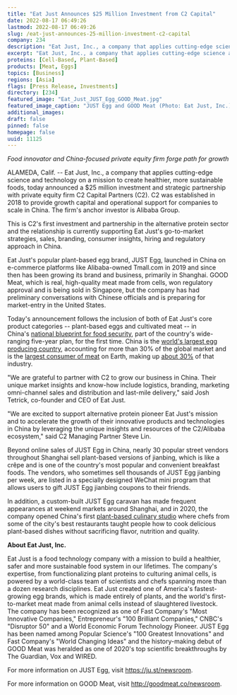 ```yaml
---
title: "Eat Just Announces $25 Million Investment from C2 Capital"
date: 2022-08-17 06:49:26
lastmod: 2022-08-17 06:49:26
slug: /eat-just-announces-25-million-investment-c2-capital
company: 234
description: "Eat Just, Inc., a company that applies cutting-edge science and technology on a mission to create healthier, more sustainable foods, today announced a $25 million investment and strategic partnership with private equity firm C2 Capital Partners."
excerpt: "Eat Just, Inc., a company that applies cutting-edge science and technology on a mission to create healthier, more sustainable foods, today announced a $25 million investment and strategic partnership with private equity firm C2 Capital Partners."
proteins: [Cell-Based, Plant-Based]
products: [Meat, Eggs]
topics: [Business]
regions: [Asia]
flags: [Press Release, Investments]
directory: [234]
featured_image: "Eat_Just_JUST_Egg_GOOD_Meat.jpg"
featured_image_caption: "JUST Egg and GOOD Meat (Photo: Eat Just, Inc.)"
additional_images:
draft: false
pinned: false
homepage: false
uuid: 11125
---
```

*Food innovator and China-focused private equity firm forge path for
growth*

ALAMEDA, Calif. \-- Eat Just, Inc., a company that applies cutting-edge
science and technology on a mission to create healthier, more
sustainable foods, today announced a \$25 million investment and
strategic partnership with private equity firm C2 Capital Partners (C2).
C2 was established in 2018 to provide growth capital and operational
support for companies to scale in China. The firm's anchor investor is
Alibaba Group.

This is C2's first investment and partnership in the alternative protein
sector and the relationship is currently supporting Eat Just's
go-to-market strategies, sales, branding, consumer insights, hiring and
regulatory approach in China.

Eat Just's popular plant-based egg brand, JUST Egg, launched in China on
e-commerce platforms like Alibaba-owned Tmall.com in 2019 and since then
has been growing its brand and business, primarily in Shanghai. GOOD
Meat, which is real, high-quality meat made from cells, won regulatory
approval and is being sold in Singapore, but the company has had
preliminary conversations with Chinese officials and is preparing for
market-entry in the United States.

Today's announcement follows the inclusion of both of Eat Just's core
product categories -- plant-based eggs and cultivated meat -- in
China's [national blueprint for food
security](https://time.com/6143109/china-future-of-cultivated-meat/),
part of the country's wide-ranging five-year plan, for the first time.
China is the [world's largest egg producing
country](https://www.wattagnet.com/articles/44105-chinese-egg-companies-increasingly-large-scale),
accounting for more than 30% of the global market and is the [largest
consumer of
meat](https://www.fas.usda.gov/data/livestock-and-poultry-world-markets-and-trade)
on Earth, making up [about
30%](https://stats.oecd.org/viewhtml.aspx?QueryId=66511&vh=0000&vf=0&l&il=&lang=en)
of that industry.

"We are grateful to partner with C2 to grow our business in China. Their
unique market insights and know-how include logistics, branding,
marketing omni-channel sales and distribution and last-mile delivery,"
said Josh Tetrick, co-founder and CEO of Eat Just. 

"We are excited to support alternative protein pioneer Eat Just's
mission and to accelerate the growth of their innovative products and
technologies in China by leveraging the unique insights and resources of
the C2/Alibaba ecosystem," said C2 Managing Partner Steve Lin.

Beyond online sales of JUST Egg in China, nearly 30 popular street
vendors throughout Shanghai sell plant-based versions of jianbing, which
is like a crêpe and is one of the country's most popular and convenient
breakfast foods. The vendors, who sometimes sell thousands of JUST Egg
jianbing per week, are listed in a specially designed WeChat mini
program that allows users to gift JUST Egg jianbing coupons to their
friends. 

In addition, a custom-built JUST Egg caravan has made frequent
appearances at weekend markets around Shanghai, and in 2020, the company
opened China\'s first [plant-based culinary
studio](https://rachelgouk.com/future-food-studio-plant-based-cooking-with-just-egg/) where
chefs from some of the city's best restaurants taught people how to cook
delicious plant-based dishes without sacrificing flavor, nutrition and
quality. 

**About Eat Just, Inc.**

Eat Just is a food technology company with a mission to build a
healthier, safer and more sustainable food system in our lifetimes. The
company\'s expertise, from functionalizing plant proteins to culturing
animal cells, is powered by a world-class team of scientists and chefs
spanning more than a dozen research disciplines. Eat Just created one of
America's fastest-growing egg brands, which is made entirely of plants,
and the world's first-to-market meat made from animal cells instead of
slaughtered livestock. The company has been recognized as one of Fast
Company's \"Most Innovative Companies,\" Entrepreneur's \"100 Brilliant
Companies,\" CNBC's \"Disruptor 50\" and a World Economic Forum
Technology Pioneer. JUST Egg has been named among Popular Science's
\"100 Greatest Innovations\" and Fast Company's \"World Changing Ideas\"
and the history-making debut of GOOD Meat was heralded as one of 2020\'s
top scientific breakthroughs by The Guardian, Vox and WIRED. 

For more information on JUST Egg, visit <https://ju.st/newsroom>.

For more information on GOOD Meat, visit <http://goodmeat.co/newsroom>.
